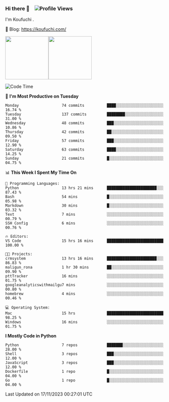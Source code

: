 ### Hi there 👋 &nbsp;&nbsp; ![Profile Views](http://img.shields.io/badge/Profile%20Views-1222-blue)

I'm Koufuchi . 

📔 Blog: <https://koufuchi.com/>

<img align="" height="137px" src="https://github-readme-stats-seven-nu-30.vercel.app/api?username=Koufuchi&hide=issues,contribs&show_icons=true&line_height=21&theme=radical&locale=en" /><img align="" height="137px" src="https://github-readme-stats-seven-nu-30.vercel.app/api/top-langs/?username=Koufuchi&layout=compact&hide=blade,html,css,pug,scss&theme=radical&locale=en" />

<!--START_SECTION:waka-->
![Code Time](http://img.shields.io/badge/Code%20Time-172%20hrs%2010%20mins-blue)

📅 **I'm Most Productive on Tuesday** 

```text
Monday                   74 commits          ████░░░░░░░░░░░░░░░░░░░░░   16.74 % 
Tuesday                  137 commits         ████████░░░░░░░░░░░░░░░░░   31.00 % 
Wednesday                48 commits          ███░░░░░░░░░░░░░░░░░░░░░░   10.86 % 
Thursday                 42 commits          ██░░░░░░░░░░░░░░░░░░░░░░░   09.50 % 
Friday                   57 commits          ███░░░░░░░░░░░░░░░░░░░░░░   12.90 % 
Saturday                 63 commits          ████░░░░░░░░░░░░░░░░░░░░░   14.25 % 
Sunday                   21 commits          █░░░░░░░░░░░░░░░░░░░░░░░░   04.75 % 
```


📊 **This Week I Spent My Time On** 

```text
💬 Programming Languages: 
Python                   13 hrs 21 mins      ██████████████████████░░░   87.43 % 
Bash                     54 mins             █░░░░░░░░░░░░░░░░░░░░░░░░   05.98 % 
Markdown                 30 mins             █░░░░░░░░░░░░░░░░░░░░░░░░   03.32 % 
Text                     7 mins              ░░░░░░░░░░░░░░░░░░░░░░░░░   00.79 % 
SSH Config               6 mins              ░░░░░░░░░░░░░░░░░░░░░░░░░   00.76 % 

🔥 Editors: 
VS Code                  15 hrs 16 mins      █████████████████████████   100.00 % 

🐱‍💻 Projects: 
crmsystem                13 hrs 16 mins      ██████████████████████░░░   86.83 % 
maligun_rona             1 hr 30 mins        ██░░░░░░░░░░░░░░░░░░░░░░░   09.90 % 
pttTracker               16 mins             ░░░░░░░░░░░░░░░░░░░░░░░░░   01.75 % 
googleanalyticswithmailgu7 mins              ░░░░░░░░░░░░░░░░░░░░░░░░░   00.80 % 
homebrew                 4 mins              ░░░░░░░░░░░░░░░░░░░░░░░░░   00.46 % 

💻 Operating System: 
Mac                      15 hrs              █████████████████████████   98.25 % 
Windows                  16 mins             ░░░░░░░░░░░░░░░░░░░░░░░░░   01.75 % 
```

**I Mostly Code in Python** 

```text
Python                   7 repos             ███████░░░░░░░░░░░░░░░░░░   28.00 % 
Shell                    3 repos             ███░░░░░░░░░░░░░░░░░░░░░░   12.00 % 
JavaScript               3 repos             ███░░░░░░░░░░░░░░░░░░░░░░   12.00 % 
Dockerfile               1 repo              █░░░░░░░░░░░░░░░░░░░░░░░░   04.00 % 
Go                       1 repo              █░░░░░░░░░░░░░░░░░░░░░░░░   04.00 % 
```




 Last Updated on 17/11/2023 00:27:01 UTC
<!--END_SECTION:waka-->


